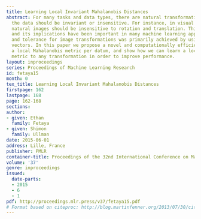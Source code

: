 ```yaml
---
title: Learning Local Invariant Mahalanobis Distances
abstract: For many tasks and data types, there are natural transformations to which
  the data should be invariant or insensitive. For instance, in visual recognition,
  natural images should be insensitive to rotation and translation. This requirement
  and its implications have been important in many machine learning applications,
  and tolerance for image transformations was primarily achieved by using robust feature
  vectors. In this paper we propose a novel and computationally efficient way to learn
  a local Mahalanobis metric per datum, and show how we can learn a local invariant
  metric to any transformation in order to improve performance.
layout: inproceedings
series: Proceedings of Machine Learning Research
id: fetaya15
month: 0
tex_title: Learning Local Invariant Mahalanobis Distances
firstpage: 162
lastpage: 168
page: 162-168
sections: 
author:
- given: Ethan
  family: Fetaya
- given: Shimon
  family: Ullman
date: 2015-06-01
address: Lille, France
publisher: PMLR
container-title: Proceedings of the 32nd International Conference on Machine Learning
volume: '37'
genre: inproceedings
issued:
  date-parts:
  - 2015
  - 6
  - 1
pdf: http://proceedings.mlr.press/v37/fetaya15.pdf
# Format based on citeproc: http://blog.martinfenner.org/2013/07/30/citeproc-yaml-for-bibliographies/
---
```

